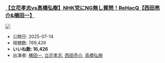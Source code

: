 ### [【立花孝志vs高橋弘樹】NHK党にNG無し質問！ReHacQ【西田亮介&横田一】](https://www.youtube.com/watch?v=_qzFJpEy_rI)
[![](https://img.youtube.com/vi/_qzFJpEy_rI/sddefault.jpg)](https://www.youtube.com/watch?v=_qzFJpEy_rI)
-   公開日: 2025-07-14
-   視聴数: 769,426
-   **いいね数: 16,426**
-   出演者: [横田一](/rehacq_fan/people/横田一 "wikilink"), [立花孝志](/rehacq_fan/people/立花孝志 "wikilink"), [西田亮介](/rehacq_fan/people/西田亮介 "wikilink"), [高橋弘樹](/rehacq_fan/people/高橋弘樹 "wikilink")
